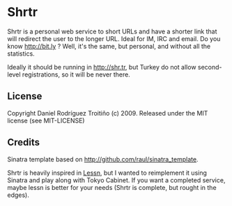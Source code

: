 Shrtr
=====

Shrtr is a personal web service to short URLs and have a shorter link
that will redirect the user to the longer URL. Ideal for IM, IRC and
email. Do you know http://bit.ly ? Well, it's the same, but personal,
and without all the statistics.

Ideally it should be running in http://shr.tr, but Turkey do not allow
second-level registrations, so it will be never there.

License
-------

Copyright Daniel Rodríguez Troitiño (c) 2009.
Released under the MIT license (see MIT-LICENSE)

Credits
-------

Sinatra template based on http://github.com/raul/sinatra_template.

Shrtr is heavily inspired in
[Lessn](http://www.shauninman.com/archive/2009/08/17/less_n), but I
wanted to reimplement it using Sinatra and play along with Tokyo
Cabinet. If you want a completed service, maybe lessn is better for your
needs (Shrtr is complete, but rought in the edges).
